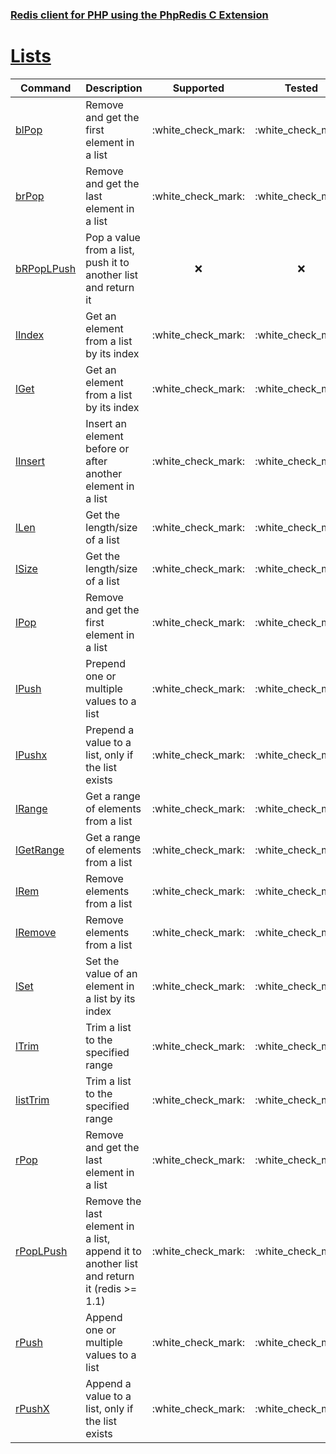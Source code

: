 ### [Redis client for PHP using the PhpRedis C Extension](../README.md)
# [Lists](docs/lists.md)

|Command                    |Description                                                                                |Supported  |Tested     |Class/Trait    |Method         |
|---                        |---                                                                                        |:-:        |:-:        |---            |---            |
|[blPop](#blPop)            |Remove and get the first element in a list                                            |:white\_check\_mark:        |:white\_check\_mark:        |Lists          |blPop          |
|[brPop](#brPop)            |Remove and get the last element in a list                                            |:white\_check\_mark:        |:white\_check\_mark:        |Lists          |brPop          |
|[bRPopLPush](#bRPopLPush)  |Pop a value from a list, push it to another list and return it                             |:x:        |:x:        |Lists          |bRPopLPush     |
|[lIndex](#lIndex)          |Get an element from a list by its index                                                    |:white\_check\_mark:        |:white\_check\_mark:        |Lists          |lIndex         |
|[lGet](#lGet)              |Get an element from a list by its index                                                    |:white\_check\_mark:        |:white\_check\_mark:        |Lists          |lGet           |
|[lInsert](#lInsert)        |Insert an element before or after another element in a list                                |:white\_check\_mark:        |:white\_check\_mark:        |Lists          |lInsert        |
|[lLen](#lLen)              |Get the length/size of a list                                                              |:white\_check\_mark:        |:white\_check\_mark:        |Lists          |lLen           |
|[lSize](#lSize)            |Get the length/size of a list                                                              |:white\_check\_mark:        |:white\_check\_mark:        |Lists          |lSize          |
|[lPop](#lPop)              |Remove and get the first element in a list                                                 |:white\_check\_mark:        |:white\_check\_mark:        |Lists          |lPop           |
|[lPush](#lPush)            |Prepend one or multiple values to a list                                                   |:white\_check\_mark:        |:white\_check\_mark:        |Lists          |lPush          |
|[lPushx](#lPushx)          |Prepend a value to a list, only if the list exists                                         |:white\_check\_mark:        |:white\_check\_mark:        |Lists          |lPushx         |
|[lRange](#lRange)          |Get a range of elements from a list                                                        |:white\_check\_mark:        |:white\_check\_mark:        |Lists          |lRange         |
|[lGetRange](#lGetRange)    |Get a range of elements from a list                                                        |:white\_check\_mark:        |:white\_check\_mark:        |Lists          |lGetRange      |
|[lRem](#lRem)              |Remove elements from a list                                                                |:white\_check\_mark:        |:white\_check\_mark:        |Lists          |lRem           |
|[lRemove](#lRemove)        |Remove elements from a list                                                                |:white\_check\_mark:        |:white\_check\_mark:        |Lists          |lRemove        |
|[lSet](#lSet)              |Set the value of an element in a list by its index                                         |:white\_check\_mark:        |:white\_check\_mark:        |Lists          |lSet           |
|[lTrim](#lTrim)            |Trim a list to the specified range                                                         |:white\_check\_mark:        |:white\_check\_mark:        |Lists          |lTrim          |
|[listTrim](#listTrim)      |Trim a list to the specified range                                                         |:white\_check\_mark:        |:white\_check\_mark:        |Lists          |listTrim       |
|[rPop](#rPop)              |Remove and get the last element in a list                                                  |:white\_check\_mark:        |:white\_check\_mark:        |Lists          |rPop           |
|[rPopLPush](#rPopLPush)    |Remove the last element in a list, append it to another list and return it (redis >= 1.1)  |:white\_check\_mark:        |:white\_check\_mark:        |Lists          |rPopLPush      |
|[rPush](#rPush)            |Append one or multiple values to a list                                                    |:white\_check\_mark:        |:white\_check\_mark:        |Lists          |rPush          |
|[rPushX](#rPushX)          |Append a value to a list, only if the list exists                                          |:white\_check\_mark:        |:white\_check\_mark:        |Lists          |rPushX         |
